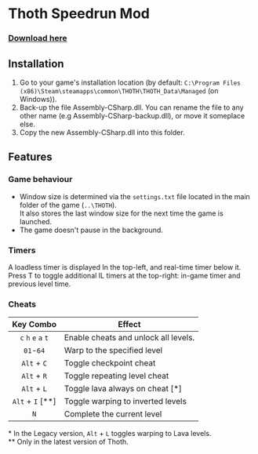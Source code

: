 # Thoth Speedrun Mod

### [Download here](https://github.com/rmadlal/thoth-mod/releases)

## Installation

1. Go to your game's installation location (by default: `C:\Program Files (x86)\Steam\steamapps\common\THOTH\THOTH_Data\Managed` (on Windows)).  
2. Back-up the file Assembly-CSharp.dll. You can rename the file to any other name (e.g Assembly-CSharp-backup.dll), or move it someplace else.  
3. Copy the new Assembly-CSharp.dll into this folder.

## Features

### Game behaviour

- Window size is determined via the `settings.txt` file located in the main folder of the game (`..\THOTH`).  
It also stores the last window size for the next time the game is launched.
- The game doesn't pause in the background.

### Timers

A loadless timer is displayed In the top-left, and real-time timer below it.  
Press T to toggle additional IL timers at the top-right: in-game timer and previous level time.

### Cheats

| Key Combo | Effect |
| :---: | --- |
| `c` `h` `e` `a` `t` | Enable cheats and unlock all levels. |
| `01`-`64` | Warp to the specified level
| `Alt` + `C` | Toggle checkpoint cheat |
| `Alt` + `R` | Toggle repeating level cheat |
| `Alt` + `L` | Toggle lava always on cheat [*] |
| `Alt` + `I` [**]| Toggle warping to inverted levels |
| `N` | Complete the current level |

\* In the Legacy version, `Alt` + `L` toggles warping to Lava levels.  
\** Only in the latest version of Thoth.